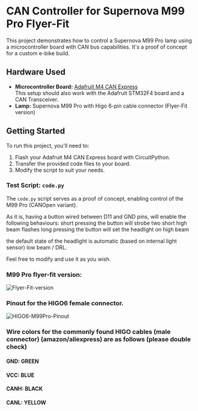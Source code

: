 # CAN Controller for Supernova M99 Pro Flyer-Fit

This project demonstrates how to control a Supernova M99 Pro lamp using a microcontroller board with CAN bus capabilities. It's a proof of concept for a custom e-bike build.

## Hardware Used

- **Microcontroller Board:** [Adafruit M4 CAN Express](https://www.adafruit.com/product/4759)  
  This setup should also work with the Adafruit STM32F4 board and a CAN Transceiver.
- **Lamp:** Supernova M99 Pro with Higo 6-pin cable connector (Flyer-Fit version)

## Getting Started

To run this project, you'll need to:

1. Flash your Adafruit M4 CAN Express board with CircuitPython.
2. Transfer the provided code files to your board.
3. Modify the script to suit your needs.

### Test Script: `code.py`

The `code.py` script serves as a proof of concept, enabling control of the M99 Pro (CANOpen variant). 

As it is, having a button wired between D11 and GND pins, will enable the following behaviours:
short pressing the button will strobe two short high beam flashes
long pressing the button will set the headlight on high beam

the default state of the headlight is automatic (based on internal light sensor) low beam / DRL.

Feel free to modify and use it as you wish.

### M99 Pro flyer-fit version:
![Flyer-Fit-version](https://github.com/user-attachments/assets/50d45086-fc8f-4ae8-be47-c64ce66df06a)

### Pinout for the HIGO6 female connector. 
![HIGO6-M99Pro-Pinout](https://github.com/user-attachments/assets/12f19dba-23c4-421e-8e29-c8ea8a865909)

### Wire colors for the commonly found HIGO cables (male connector) (amazon/aliexpress) are as follows (please double check)
#### GND: GREEN
#### VCC: BLUE
#### CANH: BLACK
#### CANL: YELLOW
